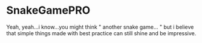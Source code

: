 # SnakeGamePRO
Yeah, yeah...i know...you might think " another snake game... " but i believe that simple things made with best practice can still shine  and be impressive.

